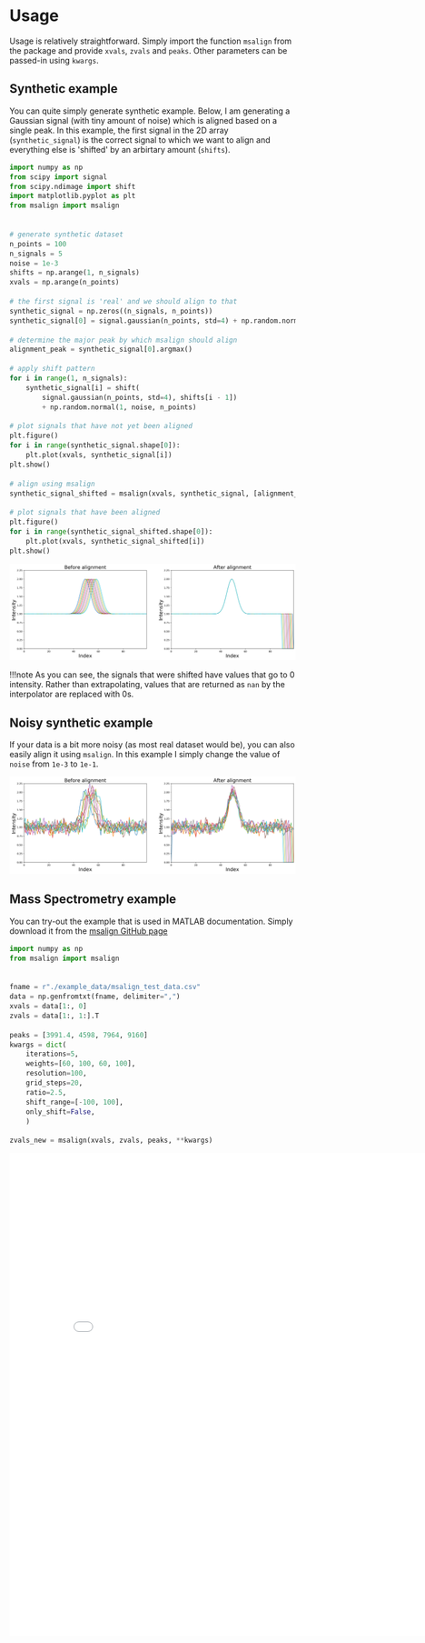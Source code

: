 # Usage 

Usage is relatively straightforward. Simply import the function `msalign` from the package and provide `xvals`, `zvals`
and `peaks`. Other parameters can be passed-in using `kwargs`.

## Synthetic example

You can quite simply generate synthetic example. Below, I am generating a Gaussian signal (with tiny amount of noise) which
is aligned based on a single peak. In this example, the first signal in the 2D array (`synthetic_signal`) is the correct signal
to which we want to align and everything else is 'shifted' by an arbirtary amount (`shifts`).

```python
import numpy as np
from scipy import signal
from scipy.ndimage import shift
import matplotlib.pyplot as plt
from msalign import msalign


# generate synthetic dataset
n_points = 100
n_signals = 5
noise = 1e-3
shifts = np.arange(1, n_signals)
xvals = np.arange(n_points)

# the first signal is 'real' and we should align to that
synthetic_signal = np.zeros((n_signals, n_points))
synthetic_signal[0] = signal.gaussian(n_points, std=4) + np.random.normal(1, noise, n_points)

# determine the major peak by which msalign should align
alignment_peak = synthetic_signal[0].argmax()

# apply shift pattern
for i in range(1, n_signals):
    synthetic_signal[i] = shift(
        signal.gaussian(n_points, std=4), shifts[i - 1])
        + np.random.normal(1, noise, n_points)

# plot signals that have not yet been aligned
plt.figure()
for i in range(synthetic_signal.shape[0]):
    plt.plot(xvals, synthetic_signal[i])
plt.show()

# align using msalign
synthetic_signal_shifted = msalign(xvals, synthetic_signal, [alignment_peak])

# plot signals that have been aligned
plt.figure()
for i in range(synthetic_signal_shifted.shape[0]):
    plt.plot(xvals, synthetic_signal_shifted[i])
plt.show()
```

![img](../img/synthetic_signal_before_and_after.png)

!!!note
    As you can see, the signals that were shifted have values that go to 0 intensity. Rather than extrapolating, values that are returned as `nan` by the interpolator are replaced with 0s.

## Noisy synthetic example

If your data is a bit more noisy (as most real dataset would be), you can also easily align it using `msalign`. In this example I simply 
change the value of `noise` from `1e-3` to `1e-1`.

![img](../img/noisy_synthetic_signal_before_and_after.png)

## Mass Spectrometry example

You can try-out the example that is used in MATLAB documentation. Simply download it from the [msalign GitHub page](https://github.com/lukasz-migas/msalign/raw/master/example_data/msalign_test_data.csv) 

```python
import numpy as np
from msalign import msalign


fname = r"./example_data/msalign_test_data.csv"
data = np.genfromtxt(fname, delimiter=",")
xvals = data[1:, 0]
zvals = data[1:, 1:].T

peaks = [3991.4, 4598, 7964, 9160]
kwargs = dict(
    iterations=5,
    weights=[60, 100, 60, 100],
    resolution=100,
    grid_steps=20,
    ratio=2.5,
    shift_range=[-100, 100],
    only_shift=False,
    )

zvals_new = msalign(xvals, zvals, peaks, **kwargs)
```

<iframe 
    width="825" 
    frameborder="0" 
    height="850"
    src="../img/mass_spectrum_before_and_after_alignment.html"
    style="background: #FFFFFF;"
></iframe>